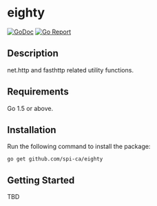 # eighty

[![GoDoc](https://godoc.org/github.com/spi-ca/eighty?status.png)](http://godoc.org/github.com/spi-ca/eighty)
[![Go Report](https://goreportcard.com/badge/spi-ca/eighty)](https://goreportcard.com/report/spi-ca/eighty)

## Description

net.http and fasthttp related utility functions.

## Requirements

Go 1.5 or above.

## Installation

Run the following command to install the package:

```
go get github.com/spi-ca/eighty
```

## Getting Started

TBD
